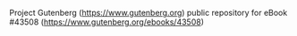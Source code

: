 Project Gutenberg (https://www.gutenberg.org) public repository for eBook #43508 (https://www.gutenberg.org/ebooks/43508)
